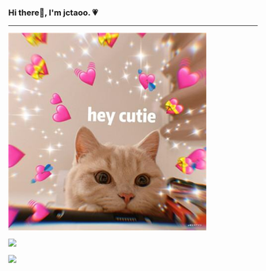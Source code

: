 ### Hi there👋, I'm jctaoo.  💗
---
![](./IMG_1293.JPG)

![](https://github-readme-stats.vercel.app/api?username=jctaoo&count_private=true&show_icons=true)

![](https://github-readme-stats.vercel.app/api/top-langs/?username=jctaoo&hide=css,html&layout=compact)

